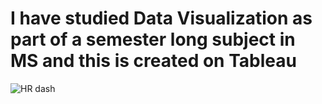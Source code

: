 # I have studied Data Visualization as part of a semester long subject in MS and this is created on Tableau
![HR dash](https://user-images.githubusercontent.com/101083684/212241843-cd30e236-8fd0-489e-a7e5-946e859f6d04.jpg)
